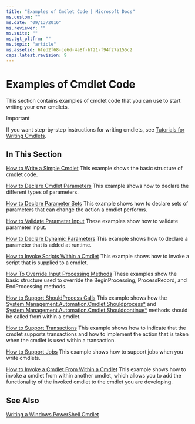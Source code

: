 ```yaml
---
title: "Examples of Cmdlet Code | Microsoft Docs"
ms.custom: ""
ms.date: "09/13/2016"
ms.reviewer: ""
ms.suite: ""
ms.tgt_pltfrm: ""
ms.topic: "article"
ms.assetid: 6fed2f68-ce6d-4a8f-bf21-f94f27a155c2
caps.latest.revision: 9
---
```

# Examples of Cmdlet Code
This section contains examples of cmdlet code that you can use to start writing your own cmdlets.

> [!IMPORTANT]
>  If you want step-by-step instructions for writing cmdlets, see [Tutorials for Writing Cmdlets](./tutorials-for-writing-cmdlets.md).

## In This Section
 [How to Write a Simple Cmdlet](./how-to-write-a-simple-cmdlet.md)
 This example shows the basic structure of cmdlet code.

 [How to Declare Cmdlet Parameters](./how-to-declare-cmdlet-parameters.md)
 This example shows how to declare the different types of parameters.

 [How to Declare Parameter Sets](./how-to-declare-parameter-sets.md)
 This example shows how to declare sets of parameters that can change the action a cmdlet performs.

 [How to Validate Parameter Input](./how-to-validate-parameter-input.md)
 These examples show how to validate parameter input.

 [How to Declare Dynamic Parameters](./how-to-declare-dynamic-parameters.md)
 This example shows how to declare a parameter that is added at runtime.

 [How to Invoke Scripts Within a Cmdlet](./how-to-invoke-scripts-within-a-cmdlet.md)
 This example shows how to invoke a script that is supplied to a cmdlet.

 [How To Override Input Processing Methods](./how-to-override-input-processing-methods.md)
 These examples show the basic structure used to override the BeginProcessing, ProcessRecord, and EndProcessing methods.

 [How to Support ShouldProcess Calls](./how-to-request-confirmations.md)
 This example shows how the [System.Management.Automation.Cmdlet.Shouldprocess*](/dotnet/api/System.Management.Automation.Cmdlet.ShouldProcess) and [System.Management.Automation.Cmdlet.Shouldcontinue*](/dotnet/api/System.Management.Automation.Cmdlet.ShouldContinue) methods should be called from within a cmdlet.

 [How to Support Transactions](./how-to-support-transactions.md)
 This example shows how to indicate that the cmdlet supports transactions and how to implement the action that is taken when the cmdlet is used within a transaction.

 [How to Support Jobs](./how-to-support-jobs.md)
 This example shows how to support jobs when you write cmdlets.

 [How to Invoke a Cmdlet From Within a Cmdlet](./how-to-invoke-a-cmdlet-from-within-a-cmdlet.md)
 This example shows how to invoke a cmdlet from within another cmdlet, which allows you to add the functionality of the invoked cmdlet to the cmdlet you are developing.

## See Also
 [Writing a Windows PowerShell Cmdlet](./writing-a-windows-powershell-cmdlet.md)
